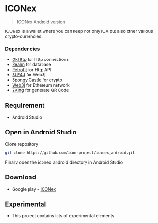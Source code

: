# ICONex
> ICONex Android version

ICONex is a wallet where you can keep not only ICX but also other various crypto-currencies.


### Dependencies
* [OkHttp](http://square.github.io/okhttp/) for Http connections
* [Realm](https://realm.io/) for database
* [Retrofit](http://square.github.io/retrofit/) for Http API
* [SLF4J](https://www.slf4j.org/) for Web3j
* [Spongy Castle](https://rtyley.github.io/spongycastle/) for crypto
* [Web3j](https://github.com/web3j/web3j) for Ethereum network
* [ZXing](https://github.com/zxing/zxing) for generate QR Code

## Requirement
* Android Studio

## Open in Android Studio
Clone repository
``` sh
git clone https://github.com/icon-project/iconex_android.git
```
Finally open the iconex_android directory in Android Studio

## Download
* Google play - [ICONex](https://play.google.com/store/apps/details?id=foundation.icon.iconex)

## Experimental
* This project contains lots of experimental elements.
